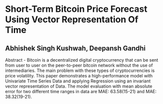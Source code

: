 # Short-Term Bitcoin Price Forecast Using Vector Representation Of Time
## Abhishek Singh Kushwah, Deepansh Gandhi

Abstract - Bitcoin is a decentralized digital cryptocurrency that can be sent from user to user on the peer-to-peer bitcoin network without the use of intermediaries. The main problem with these types of cryptocurrencies is price volatility. This paper demonstrates a high-performance model with Univariate Time Series Data and applying Regression using an invariant vector representation of Data. The model evaluation with mean absolute error for two different time ranges in data are MAE: 63.58(15-21) and MAE: 38.32(19-21).